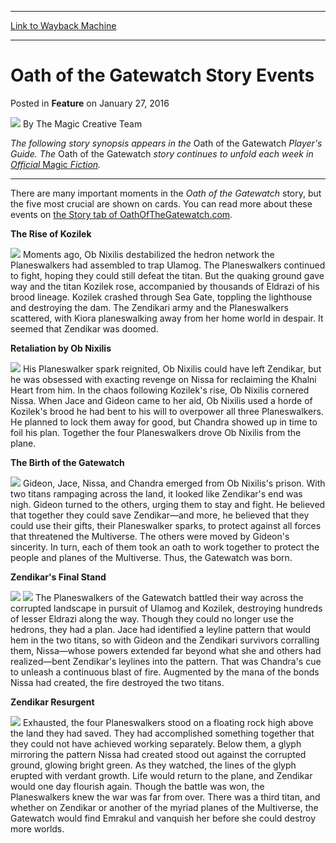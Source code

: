
---
[Link to Wayback Machine](https://web.archive.org/web/20160129220405/http://magic.wizards.com/en/articles/archive/feature/oath-gatewatch-story-events-2016-01-27)

[_metadata_:wayback_url]:- "http://magic.wizards.com/en/articles/archive/feature/oath-gatewatch-story-events-2016-01-27"
[_metadata_:wayback_raw_url]:- "https://web.archive.org/web/20160129220405id_/http://magic.wizards.com/en/articles/archive/feature/oath-gatewatch-story-events-2016-01-27"
[_metadata_:wayback_capture_timestamp]:- "2016-01-29 22:04:05+00:00"
[_metadata_:description]:- "There are many important moments in the Oath of the Gatewatch story, but the five most crucial are shown on cards."
[_metadata_:generator]:- "Drupal 7 (http://drupal.org)"
[_metadata_:publish_date]:- "2016-01-27"
---


Oath of the Gatewatch Story Events
==================================



 Posted in **Feature**
 on January 27, 2016 






![](https://media.magic.wizards.com/styles/auth_small/public/images/person/wizards_authorpic_larger.jpg)
By The Magic Creative Team











*The following story synopsis appears in the* Oath of the Gatewatch *Player's Guide. The* Oath of the Gatewatch *story continues to unfold each week in* [*Official* Magic *Fiction*](http://magic.wizards.com/en/articles/columns/official-magic-fiction-archive)*.*




---

There are many important moments in the *Oath of the Gatewatch* story, but the five most crucial are shown on cards. You can read more about these events on [the Story tab of OathOfTheGatewatch.com](http://magic.wizards.com/en/content/oath-gatewatch-story).


**The Rise of Kozilek**


[![](http://gatherer.wizards.com/Handlers/Image.ashx?type=card&name=Kozilek%27s+Return)](http://gatherer.wizards.com/Pages/Card/Details.aspx?name=Kozilek%27s+Return)
Moments ago, Ob Nixilis destabilized the hedron network the Planeswalkers had assembled to trap Ulamog. The Planeswalkers continued to fight, hoping they could still defeat the titan. But the quaking ground gave way and the titan Kozilek rose, accompanied by thousands of Eldrazi of his brood lineage. Kozilek crashed through Sea Gate, toppling the lighthouse and destroying the dam. The Zendikari army and the Planeswalkers scattered, with Kiora planeswalking away from her home world in despair. It seemed that Zendikar was doomed.


**Retaliation by Ob Nixilis**


[![](http://gatherer.wizards.com/Handlers/Image.ashx?type=card&name=Remorseless+Punishment)](http://gatherer.wizards.com/Pages/Card/Details.aspx?name=Remorseless+Punishment)
His Planeswalker spark reignited, Ob Nixilis could have left Zendikar, but he was obsessed with exacting revenge on Nissa for reclaiming the Khalni Heart from him. In the chaos following Kozilek's rise, Ob Nixilis cornered Nissa. When Jace and Gideon came to her aid, Ob Nixilis used a horde of Kozilek's brood he had bent to his will to overpower all three Planeswalkers. He planned to lock them away for good, but Chandra showed up in time to foil his plan. Together the four Planeswalkers drove Ob Nixilis from the plane.


**The Birth of the Gatewatch**


[![](http://gatherer.wizards.com/Handlers/Image.ashx?type=card&name=Call+the+Gatewatch)](http://gatherer.wizards.com/Pages/Card/Details.aspx?name=Call+the+Gatewatch)
Gideon, Jace, Nissa, and Chandra emerged from Ob Nixilis's prison. With two titans rampaging across the land, it looked like Zendikar's end was nigh. Gideon turned to the others, urging them to stay and fight. He believed that together they could save Zendikar—and more, he believed that they could use their gifts, their Planeswalker sparks, to protect against all forces that threatened the Multiverse. The others were moved by Gideon's sincerity. In turn, each of them took an oath to work together to protect the people and planes of the Multiverse. Thus, the Gatewatch was born.


**Zendikar's Final Stand**


[![](http://gatherer.wizards.com/Handlers/Image.ashx?type=card&name=Bonds+of+Mortality)](http://gatherer.wizards.com/Pages/Card/Details.aspx?name=Bonds+of+Mortality) [![](http://gatherer.wizards.com/Handlers/Image.ashx?type=card&name=Fall+of+the+Titans)](http://gatherer.wizards.com/Pages/Card/Details.aspx?name=Fall+of+the+Titans)
The Planeswalkers of the Gatewatch battled their way across the corrupted landscape in pursuit of Ulamog and Kozilek, destroying hundreds of lesser Eldrazi along the way. Though they could no longer use the hedrons, they had a plan. Jace had identified a leyline pattern that would hem in the two titans, so with Gideon and the Zendikari survivors corralling them, Nissa—whose powers extended far beyond what she and others had realized—bent Zendikar's leylines into the pattern. That was Chandra's cue to unleash a continuous blast of fire. Augmented by the mana of the bonds Nissa had created, the fire destroyed the two titans.


**Zendikar Resurgent**


[![](http://gatherer.wizards.com/Handlers/Image.ashx?type=card&name=Zendikar+Resurgent)](http://gatherer.wizards.com/Pages/Card/Details.aspx?name=Zendikar+Resurgent)
Exhausted, the four Planeswalkers stood on a floating rock high above the land they had saved. They had accomplished something together that they could not have achieved working separately. Below them, a glyph mirroring the pattern Nissa had created stood out against the corrupted ground, glowing bright green. As they watched, the lines of the glyph erupted with verdant growth. Life would return to the plane, and Zendikar would one day flourish again. Though the battle was won, the Planeswalkers knew the war was far from over. There was a third titan, and whether on Zendikar or another of the myriad planes of the Multiverse, the Gatewatch would find Emrakul and vanquish her before she could destroy more worlds.







